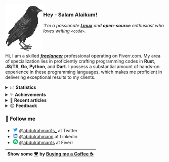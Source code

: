<img align="left" src="assets/logo.png">

### Hey - Salam Alaikum!
*'I'm a passionate [**Linux**](https://www.youtube.com/watch?v=jdUXfsMTv7o) and **open-source** enthusiast who loves writing `<code>`.*

<br/><br/>



Hi, I am a skilled [***freelancer***](https://fiverr.com/abdulrahman1s) professional operating on Fiverr.com. My area of specialization lies in proficiently crafting programming codes in **Rust**, **JS/TS**, **Go**, **Python**, and **Dart**. I possess a substantial amount of hands-on experience in these programming languages, which makes me proficient in delivering exceptional results to my clients. <br/>



<details>
<summary>📈 <b>Statistics</b></summary>

![statistics](assets/statistics.svg)

</details>

<details>
<summary>✨ <b>Achievements</b></summary>

![achievements](assets/achievements.svg)
</details>

<details>
<summary>👀 <b>Recent articles</b></summary>

[![articles](assets/articles.svg)](https://dev.to/abdulrahman1s)
</details>


<details>
<summary>😍 <b>Feedback</b></summary>

<!--feedback_start-->
- [@roblox_coder](https://fiverr.com/roblox_coder): **This seller was very quick at his work, and it came with great quality. If your looking for a developer, this is the man.**
- [@harsh1109](https://fiverr.com/harsh1109): **very good experience. give proper time and response. have great knowledge. i gave one more project to him. thanks buddy**
- [@masonduncan](https://fiverr.com/masonduncan): **very quick and high quality project that was made, thank you very much**
- [@t_t_a_m](https://fiverr.com/t_t_a_m): **Very helpfull and very fast working!**
- [@jork888](https://fiverr.com/jork888): **an understanding person. Clever**
- [@jaime15z](https://fiverr.com/jaime15z): **Great service**
- [@ahmadsalah289](https://fiverr.com/ahmadsalah289): **The best programmer you can deal with Professional job On time delivery Smooth handling Quick response to your inquiries In short..The best**
- [@miminas](https://ko-fi.com/home/coffeeshop?txid=ef758c0b-3452-4126-bb07-8eaa4f392407&mode=public&img=ogbuymeacoffee): **Very good job on fem-dl! Thank You! (miminas from github)**
- [@daltonstoltz](https://fiverr.com/daltonstoltz): **Highly recommend, definitely working with Abdulrahman1s again.**
- [! KHALED#4866](https://discord.com/users/911010045393772604): **راجال جامد**
- [Follett#0099](https://discord.com/users/601871597728694302): **ماقصر معي ابداً**
- [NJR#6301](https://discord.com/users/200104010458333184): **يفهم و ماخذا يعمل الا 15د وهو مخلص الكود**
- [, Ahmed ,#8343](https://discord.com/users/924676253578055710): **❤️ مشكوووور**
<!--feedback_end-->

[![feedback_button](https://img.shields.io/badge/submit%20feedback-30363D?style=for-the-badge&logo=GitHub-Sponsors&logoColor=#white)](https://github.com/abdulrahman1s/abdulrahman1s/issues/new?assignees=&labels=feedback&template=feedback.yml&title=Feedback+Submission)

> Sources:
- [Fiverr](https://fiverr.com/abdulrahman1s)
- [Discord](https://discord.com/)
- [Github](https://github.com/abdulrahman1s/abdulrahman1s/issues?q=is%3Aissue+label%3Afeedback)
- [Ko-Fi](https://ko-fi.com/abdulrahman1s)

</details>


### 💬 Follow me
- <img height="16" width="16" src="assets/icons/twitter.png" /> [@abdulrahman1s_](https://twitter.com/abdulrahman1s_) at Twitter
- <img height="16" width="16" src="assets/icons/linkedin.png" /> [@abdulrahmann](https://linkedin.com/in/abdulrahmann) at Linkedin
- <img height="16" width="16" src="assets/icons/fiverr.png" /> [@abdulrahman1s](https://fiverr.com/abdulrahman1s) at Fiverr

<div align="center">

|  Show some <a href="https://quran.com/en/saba/39">❤️</a> by <a href="https://ko-fi.com/abdulrahman1s">Buying me a Coffee ☕</a> |
|---------------------------------------------------------------------------------------------------------------------------------|
</div>
